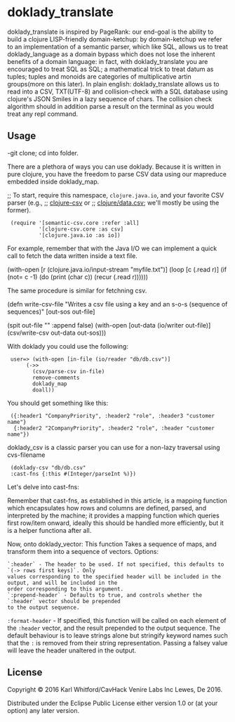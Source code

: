 # doklady_translate

doklady_translate is inspired by PageRank: our end-goal is the ability to build a clojure LISP-friendly domain-ketchup: by domain-ketchup we refer to an implementation of a semantic parser, which like SQL, allows us to treat doklady_language as a domain bypass which does not lose the inherent benefits of a domain language: in fact, with doklady_translate you are encouraged to treat SQL as SQL; a mathematical trick to treat datum as tuples; tuples and monoids are categories of multiplicative artin groups(more on this later). In plain english: doklady_translate allows us to read into a CSV, TXT(UTF-8) and collision-check with a SQL database using clojure's JSON Smiles in a lazy sequence of chars. The collision check algorithm should in addition parse a result on the terminal as you would treat any repl command.

## Usage

-git clone; cd into folder.

There are a plethora of ways you can use doklady. Because it is written in pure clojure, you have the freedom to parse CSV data using our mapreduce embedded inside doklady_map. 

;; To start, require this namespace, `clojure.java.io`, and your favorite CSV parser (e.g.,
;; [clojure-csv](https://github.com/davidsantiago/clojure-csv) or 
;; [clojure/data.csv](https://github.com/clojure/data.csv); we'll mostly be using the former).

     (require '[semantic-csv.core :refer :all]
              '[clojure-csv.core :as csv]
              '[clojure.java.io :as io])

For example, remember that with the Java I/O we can implement a quick call to fetch the data written inside a text file.

(with-open [r (clojure.java.io/input-stream "myfile.txt")] 
         (loop [c (.read r)] 
           (if (not= c -1)
             (do 
               (print (char c)) 
               (recur (.read r))))))

The same procedure is similar for fetchning csv.

(defn write-csv-file
  "Writes a csv file using a key and an s-o-s (sequence of sequences)"
  [out-sos out-file]

  (spit out-file "" :append false)
  (with-open [out-data (io/writer out-file)]
      (csv/write-csv out-data out-sos)))

With doklady you could use the following:

     user=> (with-open [in-file (io/reader "db/db.csv")]
          (->>
            (csv/parse-csv in-file)
            remove-comments
            doklady_map
            doall))

You should get something like this:

     ({:header1 "CompanyPriority", :header2 "role", :header3 "customer name"}
      {:header2 "2CompanyPriority", :header2 "role", :header "customer name"})


doklady_csv is a classic parser you can use for a non-lazy traversal using cvs-filename

     (doklady-csv "db/db.csv"
     :cast-fns {:this #(Integer/parseInt %)})

Let's delve into cast-fns:

Remember that cast-fns, as established in this article, is a mapping function which encapsulates how rows and columns are defined, parsed, and interpreted by the machine; it provides a mapping function which queries first row/item onward, ideally this should be handled more efficiently, but it is a helper functiona after all.


Now, onto doklady_vector: This function Takes a sequence of maps, and transform them into a sequence of vectors. Options:

    `:header` - The header to be used. If not specified, this defaults to `(-> rows first keys)`. Only
    values corresponding to the specified header will be included in the output, and will be included in the
    order corresponding to this argument.
    `:prepend-header` - Defaults to true, and controls whether the `:header` vector should be prepended
    to the output sequence.
   `:format-header` - If specified, this function will be called on each element of the `:header` vector, and
    the result prepended to the output sequence. The default behaviour is to leave strings alone but stringify
    keyword names such that the `:` is removed from their string representation. Passing a falsey value will
    leave the header unaltered in the output.





## License

Copyright © 2016 Karl Whitford/CavHack Venire Labs Inc Lewes, De 2016.

Distributed under the Eclipse Public License either version 1.0 or (at
your option) any later version.
